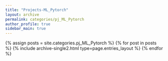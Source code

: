```yaml
---
title: "Projects-ML_Pytorch"
layout: archive
permalink: categories/pj_ML_Pytorch
author_profile: true
sidebar_main: true
--- 
```



{% assign posts = site.categories.pj_ML_Pytorch %}
{% for post in posts %} {% include archive-single2.html type=page.entries_layout %} {% endfor %}
